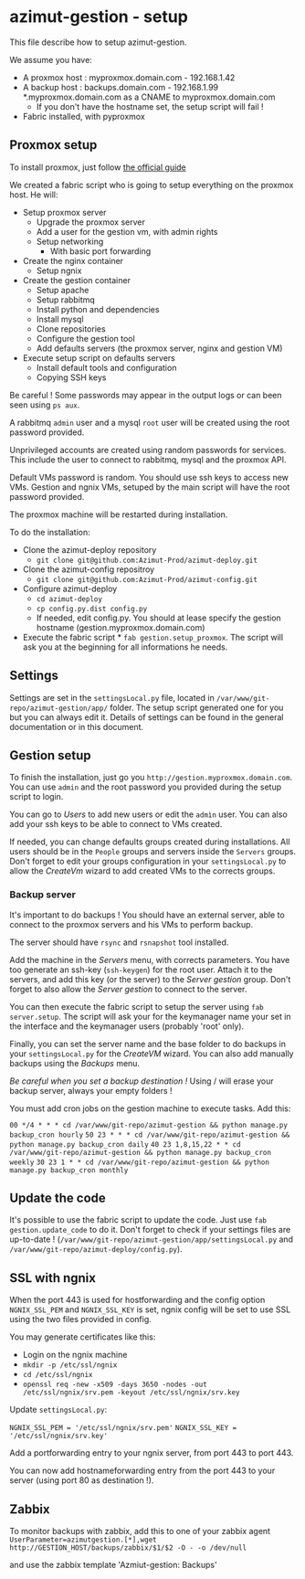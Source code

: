 azimut-gestion - setup
======================

This file describe how to setup azimut-gestion.

We assume you have:

* A proxmox host : myproxmox.domain.com - 192.168.1.42
* A backup host : backups.domain.com - 192.168.1.99
    *.myproxmox.domain.com as a CNAME to myproxmox.domain.com
    * If you don't have the hostname set, the setup script will fail !
* Fabric installed, with pyproxmox


## Proxmox setup

To install proxmox, just follow [the official guide](http://www.proxmox.com/proxmox-ve/get-started)

We created a fabric script who is going to setup everything on the proxmox host. He will:

* Setup proxmox server
    * Upgrade the proxmox server
    * Add a user for the gestion vm, with admin rights
    * Setup networking
        * With basic port forwarding
* Create the nginx container
    * Setup ngnix
* Create the gestion container
    * Setup apache
    * Setup rabbitmq
    * Install python and dependencies
    * Install mysql
    * Clone repositories
    * Configure the gestion tool
    * Add defaults servers (the proxmox server, nginx and gestion VM)
* Execute setup script on defaults servers
    * Install default tools and configuration
    * Copying SSH keys

Be careful ! Some passwords may appear in the output logs or can been seen using `ps aux`.

A rabbitmq `admin` user and a mysql `root` user will be created using the root password provided.

Unprivileged accounts are created using random passwords for services. This include the user to connect to rabbitmq, mysql and the proxmox API.

Default VMs password is random. You should use ssh keys to access new VMs. Gestion and ngnix VMs, setuped by the main script will have the root password provided.

The proxmox machine will be restarted during installation.

To do the installation:

* Clone the azimut-deploy repository
    * `git clone git@github.com:Azimut-Prod/azimut-deploy.git`
* Clone the azimut-config repositroy
    * `git clone git@github.com:Azimut-Prod/azimut-config.git`
* Configure azimut-deploy
    * `cd azimut-deploy`
    * `cp config.py.dist config.py`
    * If needed, edit config.py. You should at lease specify the gestion hostname (gestion.myproxmox.domain.com)
* Execute the fabric script
        * `fab gestion.setup_proxmox`. The script will ask you at the beginning for all informations he needs.

## Settings

Settings are set in the `settingsLocal.py` file, located in `/var/www/git-repo/azimut-gestion/app/` folder. The setup script generated one for you but you can always edit it. Details of settings can be found in the general documentation or in this document.

## Gestion setup

To finish the installation, just go you `http://gestion.myproxmox.domain.com`. You can use `admin` and the root password you provided during the setup script to login.

You can go to _Users_ to add new users or edit the `admìn` user. You can also add your ssh keys to be able to connect to VMs created.

If needed, you can change defaults groups created during installations. All users should be in the `People` groups and servers inside the `Servers` groups. Don't forget to edit your groups configuration in your `settingsLocal.py` to allow the _CreateVm_ wizard to add created VMs to the corrects groups.

### Backup server

It's important to do backups ! You should have an external server, able to connect to the proxmox servers and his VMs to perform backup.

The server should have `rsync` and `rsnapshot` tool installed.

Add the machine in the _Servers_ menu, with corrects parameters. You have too generate an ssh-key (`ssh-keygen`) for the root user. Attach it to the servers, and add this key (or the server) to the _Server gestion_  group. Don't forget to also allow the _Server gestion_ to connect to the server.

You can then execute the fabric script to setup the server using `fab server.setup`. The script will ask your for the keymanager name your set in the interface and the keymanager users (probably 'root' only).

Finally, you can set the server name and the base folder to do backups in your `settingsLocal.py` for the _CreateVM_ wizard. You can also add manually backups using the _Backups_ menu.

*Be careful when you set a backup destination !* Using / will erase your backup server, always your empty folders !

You must add cron jobs on the gestion machine to execute tasks. Add this:

`00 */4 * * * cd /var/www/git-repo/azimut-gestion && python manage.py backup_cron hourly`
`50 23 * * * cd /var/www/git-repo/azimut-gestion && python manage.py backup_cron daily`
`40 23 1,8,15,22 * * cd /var/www/git-repo/azimut-gestion && python manage.py backup_cron weekly`
`30 23 1 * * cd /var/www/git-repo/azimut-gestion && python manage.py backup_cron monthly`


## Update the code

It's possible to use the fabric script to update the code. Just use `fab gestion.update_code` to do it. Don't forget to check if your settings files are up-to-date ! (`/var/www/git-repo/azimut-gestion/app/settingsLocal.py` and `/var/www/git-repo/azimut-deploy/config.py`).

## SSL with ngnix

When the port 443 is used for hostforwarding and the config option `NGNIX_SSL_PEM` and `NGNIX_SSL_KEY` is set, ngnix config will be set to use SSL using the two files provided in config.

You may generate certificates like this:

* Login on the ngnix machine
* `mkdir -p /etc/ssl/ngnix`
* `cd /etc/ssl/ngnix`
* `openssl req -new -x509 -days 3650 -nodes -out /etc/ssl/ngnix/srv.pem -keyout /etc/ssl/ngnix/srv.key`

Update `settingsLocal.py`:

`NGNIX_SSL_PEM = '/etc/ssl/ngnix/srv.pem'`
`NGNIX_SSL_KEY = '/etc/ssl/ngnix/srv.key'`

Add a portforwarding entry to your ngnix server, from port 443 to port 443.

You can now add hostnameforwarding entry from the port 443 to your server (using port 80 as destination !).

## Zabbix

To monitor backups with zabbix, add this to one of your zabbix agent
`UserParameter=azimutgestion.[*],wget http://GESTION_HOST/backups/zabbix/$1/$2 -O - -o /dev/null`

and use the zabbix template 'Azmiut-gestion: Backups'
